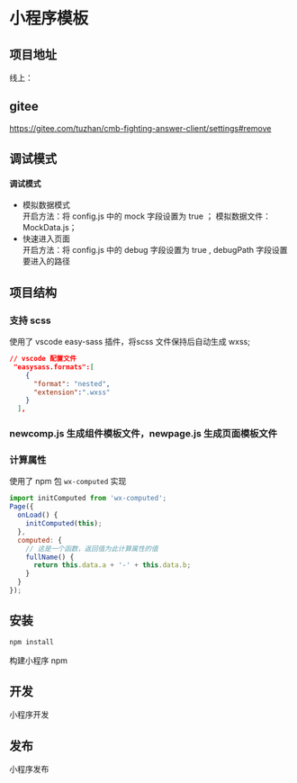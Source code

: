 # 小程序模板

## 项目地址

线上：

## gitee
https://gitee.com/tuzhan/cmb-fighting-answer-client/settings#remove

## 调试模式

#### 调试模式

- 模拟数据模式  
  开启方法：将 config.js 中的 mock 字段设置为 true ；
  模拟数据文件：MockData.js；
- 快速进入页面  
  开启方法：将 config.js 中的 debug 字段设置为 true , debugPath 字段设置要进入的路径

## 项目结构

### 支持 scss

使用了 vscode easy-sass 插件，将scss 文件保持后自动生成 wxss;

```json
// vscode 配置文件
 "easysass.formats":[
    {
      "format": "nested",
      "extension":".wxss"
    }
  ],
```

### newcomp.js 生成组件模板文件，newpage.js 生成页面模板文件

### 计算属性

使用了 npm 包 `wx-computed` 实现

```js
import initComputed from 'wx-computed';
Page({
  onLoad() {
    initComputed(this);
  },
  computed: {
    // 这是一个函数，返回值为此计算属性的值
    fullName() {
      return this.data.a + '-' + this.data.b;
    }
  }
});
```

## 安装

```bash
npm install
```

构建小程序 npm

## 开发

小程序开发

## 发布

小程序发布
